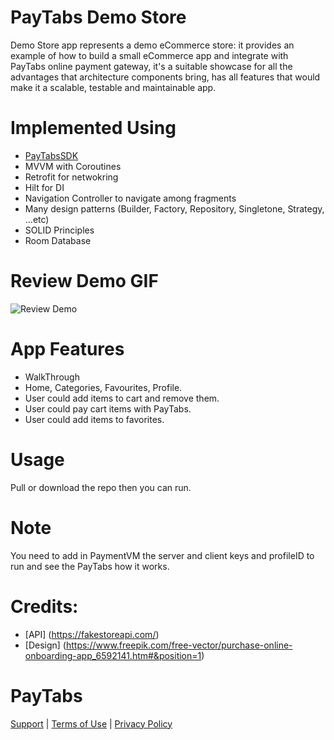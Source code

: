 # PayTabs Demo Store

Demo Store app represents a demo eCommerce store: it provides an example of how to build a small eCommerce app and integrate with PayTabs online payment gateway, it's a suitable showcase for all the advantages that architecture components bring, has all features that would make it a scalable, testable and maintainable app.

# Implemented Using

* [PayTabsSDK](https://github.com/paytabscom/paytabs-android-library-sample) 
* MVVM with Coroutines
* Retrofit for netwokring
* Hilt for DI
* Navigation Controller to navigate among fragments
* Many design patterns (Builder, Factory, Repository, Singletone, Strategy, ...etc)
* SOLID Principles
* Room Database

# Review Demo GIF
 ![Review Demo](137710155-cf4cc6b5-9d07-4f31-9c4c-2410e9ca32e8.gif)
 
# App Features

* WalkThrough 
* Home, Categories, Favourites, Profile.
* User could add items to cart and remove them.
* User could pay cart items with PayTabs.
* User could add items to favorites.

# Usage

Pull or download the repo then you can run.

# Note
You need to add in PaymentVM the server and client keys and profileID to run and see the PayTabs how it works.
 
# Credits:

* [API] (https://fakestoreapi.com/)
* [Design] (https://www.freepik.com/free-vector/purchase-online-onboarding-app_6592141.htm#&position=1)

# PayTabs

[Support][1] | [Terms of Use][2] | [Privacy Policy][3]

 [1]: https://www.paytabs.com/en/support/
 [2]: https://www.paytabs.com/en/terms-of-use/
 [3]: https://www.paytabs.com/en/privacy-policy/
 [license]: https://github.com/paytabscom/paytabs-cordova/blob/master/LICENSE
 [samsungPayGuide]: https://github.com/paytabscom/paytabs-android-library-sample/blob/PT2/samsung_pay.md
 [sample]: https://github.com/paytabscom/paytabs-cordova/tree/master/sample
